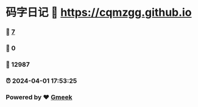 # 码字日记 :link: https://cqmzgg.github.io 
### :page_facing_up: [7](https://cqmzgg.github.io/tag.html) 
### :speech_balloon: 0 
### :hibiscus: 12987 
### :alarm_clock: 2024-04-01 17:53:25 
### Powered by :heart: [Gmeek](https://github.com/Meekdai/Gmeek)
